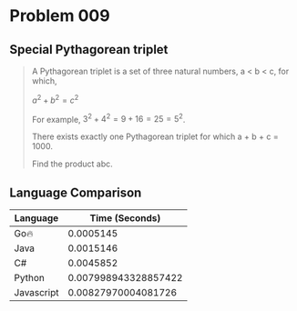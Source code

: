 # Problem 009

## Special Pythagorean triplet

>A Pythagorean triplet is a set of three natural numbers, a < b < c, for which,
>
>$a^2 + b^2 = c^2$
>
>For example, $3^2 + 4^2 = 9 + 16 = 25 = 5^2$.
>
>There exists exactly one Pythagorean triplet for which a + b + c = 1000.
>
>Find the product abc.

## Language Comparison

| Language     | Time (Seconds)        |
| ------------ | --------------------- |
| Go🔥         | 0.0005145             |
| Java         | 0.0015146             |
| C#           | 0.0045852             |
| Python       | 0.007998943328857422  |
| Javascript   | 0.00827970004081726   |
